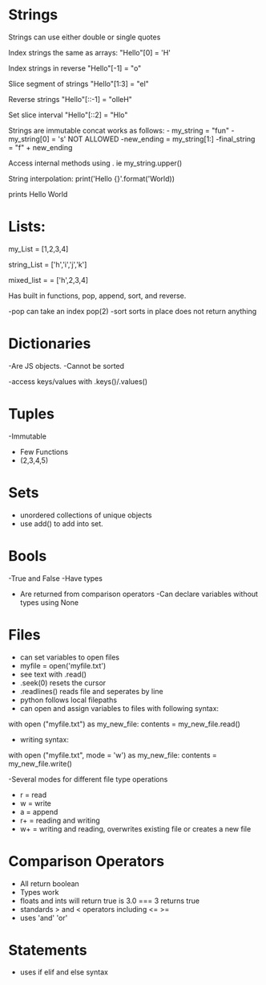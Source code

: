 # Strings
Strings can use either double or single quotes 

Index strings the same as arrays: "Hello"[0] = 'H'

Index strings in reverse "Hello"[-1] = "o"

Slice segment of strings "Hello"[1:3] = "el"

Reverse strings "Hello"[::-1] = "olleH" 

Set slice interval "Hello"[::2] = "Hlo"

Strings are immutable concat works as follows: 
    - my_string = "fun" 
    - my_string[0] = 's' NOT ALLOWED
    -new_ending = my_string[1:]
    -final_string = "f" + new_ending

Access internal methods using . ie my_string.upper()

String interpolation: 
print('Hello {}'.format('World))

prints Hello World

# Lists: 
my_List = [1,2,3,4]

string_List = ['h','i','j','k']

mixed_list = = ['h',2,3,4]

Has built in functions, pop, append, sort, and reverse. 

-pop can take an index pop(2)
-sort sorts in place does not return anything

# Dictionaries

-Are JS objects. 
-Cannot be sorted 

-access keys/values with .keys()/.values()

# Tuples

-Immutable 
- Few Functions 
- (2,3,4,5)

# Sets

- unordered collections of unique objects 
- use add() to add into set. 

# Bools 

-True and False 
-Have types 
- Are returned from comparison operators 
-Can declare variables without types using None 

# Files 
- can set variables to open files
- myfile = open('myfile.txt')
- see text with .read()
- .seek(0) resets the cursor
- .readlines() reads file and seperates by line
- python follows local filepaths 
- can open and assign variables to files with following syntax: 

with open ("myfile.txt") as my_new_file: 
    contents = my_new_file.read()

- writing syntax: 

with open ("myfile.txt", mode = 'w') as my_new_file: 
    contents = my_new_file.write()

-Several modes for different file type operations 
- r = read 
- w = write 
- a = append 
- r+ = reading and writing 
- w+ = writing and reading, overwrites existing file or creates a new file 

# Comparison Operators 
- All return boolean 
- Types work 
- floats and ints will return true is 3.0 === 3 returns true 
- standards > and < operators including <= >=
- uses 'and' 'or' 

# Statements 
- uses if elif and else syntax
